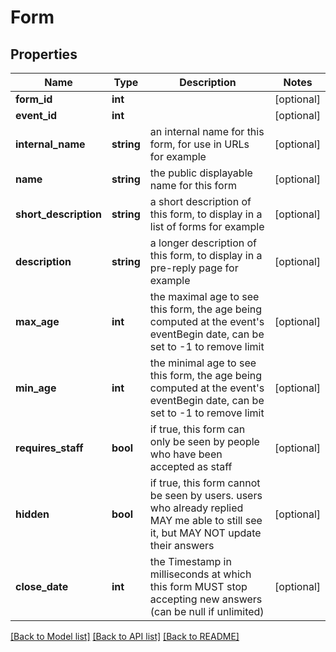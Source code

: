 # Form

## Properties
Name | Type | Description | Notes
------------ | ------------- | ------------- | -------------
**form_id** | **int** |  | [optional] 
**event_id** | **int** |  | [optional] 
**internal_name** | **string** | an internal name for this form, for use in URLs for example | [optional] 
**name** | **string** | the public displayable name for this form | [optional] 
**short_description** | **string** | a short description of this form, to display in a list of forms for example | [optional] 
**description** | **string** | a longer description of this form, to display in a pre-reply page for example | [optional] 
**max_age** | **int** | the maximal age to see this form, the age being computed at the event&#39;s eventBegin date, can be set to -1 to remove limit | [optional] 
**min_age** | **int** | the minimal age to see this form, the age being computed at the event&#39;s eventBegin date, can be set to -1 to remove limit | [optional] 
**requires_staff** | **bool** | if true, this form can only be seen by people who have been accepted as staff | [optional] 
**hidden** | **bool** | if true, this form cannot be seen by users. users who already replied MAY me able to still see it, but MAY NOT update their answers | [optional] 
**close_date** | **int** | the Timestamp in milliseconds at which this form MUST stop accepting new answers (can be null if unlimited) | [optional] 

[[Back to Model list]](../README.md#documentation-for-models) [[Back to API list]](../README.md#documentation-for-api-endpoints) [[Back to README]](../README.md)


